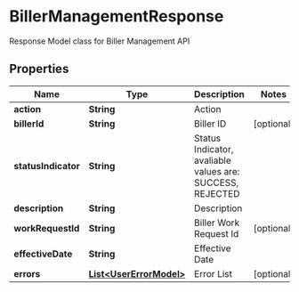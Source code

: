 

# BillerManagementResponse

Response Model class for Biller Management API

## Properties

Name | Type | Description | Notes
------------ | ------------- | ------------- | -------------
**action** | **String** | Action | 
**billerId** | **String** | Biller ID |  [optional]
**statusIndicator** | **String** | Status Indicator, avaliable values are: SUCCESS, REJECTED | 
**description** | **String** | Description | 
**workRequestId** | **String** | Biller Work Request Id |  [optional]
**effectiveDate** | **String** | Effective Date | 
**errors** | [**List&lt;UserErrorModel&gt;**](UserErrorModel.md) | Error List |  [optional]



